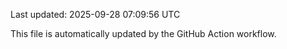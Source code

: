 Last updated: 2025-09-28 07:09:56 UTC

This file is automatically updated by the GitHub Action workflow.
